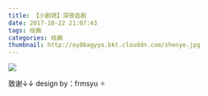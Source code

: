 ```yaml
---
title: 【小剧场】深夜追剧
date: 2017-10-22 21:07:43
tags: 绘画
categories: 绘画
thumbnail: http://oy86agyyo.bkt.clouddn.com/shenye.jpg
---
```

![](https://mir-s3-cdn-cf.behance.net/project_modules/max_1200/1170db57060083.59c7678f00560.jpg)

致谢↓↓
design by：frmsyu ✧